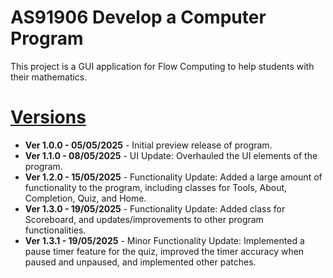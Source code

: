 # AS91906 Develop a Computer Program
This project is a GUI application for Flow Computing to help students with their mathematics.

# [Versions](https://github.com/TuneMeIn/AS91906_Develop-a-Computer-Program/commits/main/)
* __Ver 1.0.0 - 05/05/2025__ - Initial preview release of program.  
* __Ver 1.1.0 - 08/05/2025__ - UI Update: Overhauled the UI elements of the program.  
* __Ver 1.2.0 - 15/05/2025__ - Functionality Update: Added a large amount of functionality to the program, including classes for Tools, About, Completion, Quiz, and Home.  
* __Ver 1.3.0 - 19/05/2025__ - Functionality Update: Added class for Scoreboard, and updates/improvements to other program functionalities.  
* __Ver 1.3.1 - 19/05/2025__ - Minor Functionality Update: Implemented a pause timer feature for the quiz, improved the timer accuracy when paused and unpaused, and implemented other patches.  